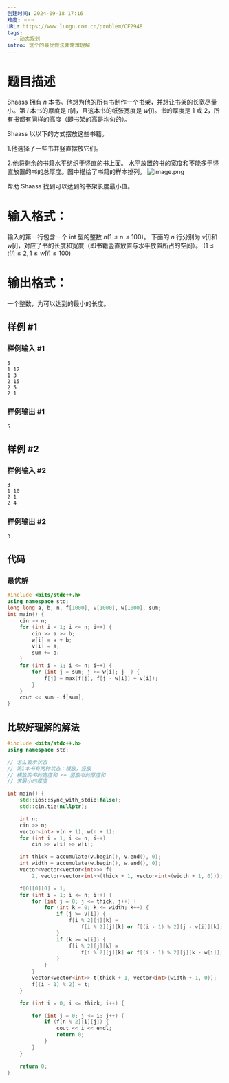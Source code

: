 ```yaml
---
创建时间: 2024-09-18 17:16
难度: ⭐️⭐️⭐️
URL: https://www.luogu.com.cn/problem/CF294B
tags:
  - 动态规划
intro: 这个的最优做法非常难理解
---
```

# 题目描述
Shaass 拥有 $n$ 本书。他想为他的所有书制作一个书架，并想让书架的长宽尽量小。第 $i$ 本书的厚度是 $t[i]$，且这本书的纸张宽度是 $w[i]$。书的厚度是 $1$ 或 $2$，所有书都有同样的高度（即书架的高是均匀的）。

Shaass 以以下的方式摆放这些书籍。

1.他选择了一些书并竖直摆放它们。

2.他将剩余的书籍水平纺织于竖直的书上面。
水平放置的书的宽度和不能多于竖直放置的书的总厚度。图中描绘了书籍的样本排列。
![image.png](https://picture-suyifan.oss-cn-shenzhen.aliyuncs.com/img/20240919140225.png)

帮助 Shaass 找到可以达到的书架长度最小值。

# 输入格式：

输入的第一行包含一个 int 型的整数 $n (1 \leqslant n \leqslant 100)$。
下面的 $n$ 行分别为 $v[i]$和 $w[i]$，对应了书的长度和宽度（即书籍竖直放置与水平放置所占的空间）。
$(1 \leqslant t[i]\leqslant 2,1\leqslant w[i]\leqslant 100)$
# 输出格式：

一个整数，为可以达到的最小的长度。

## 样例 #1

### 样例输入 #1

```
5
1 12
1 3
2 15
2 5
2 1
```

### 样例输出 #1

```
5
```

## 样例 #2

### 样例输入 #2

```
3
1 10
2 1
2 4
```

### 样例输出 #2

```
3
```

## 代码

### 最优解
```cpp
#include <bits/stdc++.h>
using namespace std;
long long a, b, n, f[1000], v[1000], w[1000], sum;
int main() {
    cin >> n;
    for (int i = 1; i <= n; i++) {
        cin >> a >> b;
        w[i] = a + b;
        v[i] = a;
        sum += a;
    }
    for (int i = 1; i <= n; i++) {
        for (int j = sum; j >= w[i]; j--) {
            f[j] = max(f[j], f[j - w[i]] + v[i]);
        }
    }
    cout << sum - f[sum];
}
```


## 比较好理解的解法

```cpp
#include <bits/stdc++.h>
using namespace std;

// 怎么表示状态
// 第i本书有两种状态：横放，竖放
// 横放的书的宽度和 <= 竖放书的厚度和
// 求最小的厚度

int main() {
    std::ios::sync_with_stdio(false);
    std::cin.tie(nullptr);

    int n;
    cin >> n;
    vector<int> v(n + 1), w(n + 1);
    for (int i = 1; i <= n; i++)
        cin >> v[i] >> w[i];

    int thick = accumulate(v.begin(), v.end(), 0);
    int width = accumulate(w.begin(), w.end(), 0);
    vector<vector<vector<int>>> f(
        2, vector<vector<int>>(thick + 1, vector<int>(width + 1, 0)));

    f[0][0][0] = 1;
    for (int i = 1; i <= n; i++) {
        for (int j = 0; j <= thick; j++) {
            for (int k = 0; k <= width; k++) {
                if (j >= v[i]) {
                    f[i % 2][j][k] =
                        f[i % 2][j][k] or f[(i - 1) % 2][j - v[i]][k];
                }
                if (k >= w[i]) {
                    f[i % 2][j][k] =
                        f[i % 2][j][k] or f[(i - 1) % 2][j][k - w[i]];
                }
            }
        }
        vector<vector<int>> t(thick + 1, vector<int>(width + 1, 0));
        f[(i - 1) % 2] = t;
    }

    for (int i = 0; i <= thick; i++) {

        for (int j = 0; j <= i; j++) {
            if (f[n % 2][i][j]) {
                cout << i << endl;
                return 0;
            }
        }
    }

    return 0;
}


```